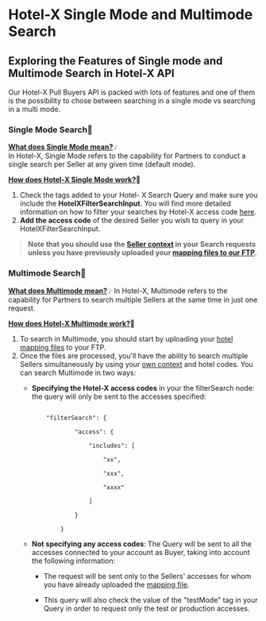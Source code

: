 ﻿---
sidebar_position: 2
---

# Hotel-X Single Mode and Multimode Search
## Exploring the Features of Single mode and Multimode Search in Hotel-X API

Our Hotel-X Pull Buyers API is packed with lots of features and one of them is the possibility to chose between searching in a single mode vs searching in a multi mode.

### Single Mode Search🌟

<ins>**What does Single Mode mean?**</ins>💡  
In Hotel-X, Single Mode refers to the capability for Partners to conduct a single search per Seller at any given time (default mode).  

<ins>**How does Hotel-X Single Mode work?**</ins>🔎  
1. Check the tags added to your Hotel- X Search Query and make sure you include the **HotelXFilterSearchInput**. You will find more detailed information on how to filter your searches by Hotel-X access code [here](https://knowledge.travelgate.com/filter-search).
1. **Add the access code** of the desired Seller you wish to query in your HotelXFilterSearchInput.
>**Note that you should use the [Seller context](https://knowledge.travelgate.com/hotel-x-credentials) in your Search requests unless you have previously uploaded your [mapping files to our FTP](https://docs.travelgatex.com/connectiontypesbuyers/hotel-x/plugins/mapping/).**

### Multimode Search🚀
<ins>**What does Multimode mean?**</ins>💡
In Hotel-X, Multimode refers to the capability for Partners to search multiple Sellers at the same time in just one request.

<ins>**How does Hotel-X Multimode work?**</ins>🔎  
1. To search in Multimode, you should start by uploading your [hotel mapping files](https://docs.travelgatex.com/connectiontypesbuyers/hotel-x/plugins/mapping/) to your FTP.
1. Once the files are processed, you'll have the ability to search multiple Sellers simultaneously by using your [own context](https://knowledge.travelgate.com/hotel-x-credentials) and hotel codes. You can search Multimode in two ways:  
    - **Specifying the Hotel-X access codes** in your the filterSearch node: the query will only be sent to the accesses specified:    
   
        ```

            "filterSearch": {

                    "access": {

                        "includes": [

                            "xx",

                            "xxx",

                            "xxxx"

                        ]

                    }

                }

        ```
 
 
    - **Not specifying any access codes**: The Query will be sent to all the accesses connected to your account as Buyer, taking into account the following information:
        - The request will be sent only to the Sellers' accesses for whom you have already uploaded the [mapping file](https://docs.travelgatex.com/connectiontypesbuyers/hotel-x/plugins/mapping/).
    
        - This query will also check the value of the "testMode" tag in your Query in order to request only the test or production accesses.
    